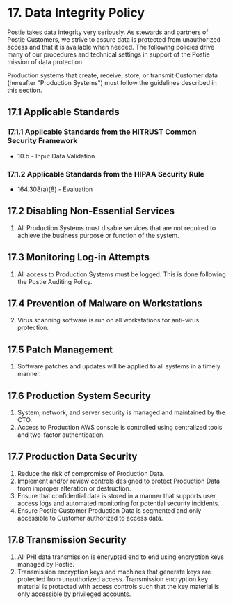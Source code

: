 # 17. Data Integrity Policy

Postie takes data integrity very seriously. As stewards and partners of Postie Customers, we strive to assure data is protected from unauthorized access and that it is available when needed. The following policies drive many of our procedures and technical settings in support of the Postie mission of data protection.

Production systems that create, receive, store, or transmit Customer data (hereafter "Production Systems") must follow the guidelines described in this section.

## 17.1 Applicable Standards

### 17.1.1 Applicable Standards from the HITRUST Common Security Framework

* 10.b - Input Data Validation

### 17.1.2 Applicable Standards from the HIPAA Security Rule

* 164.308(a)(8) - Evaluation

## 17.2 Disabling Non-Essential Services

1. All Production Systems must disable services that are not required to achieve the business purpose or function of the system.

## 17.3 Monitoring Log-in Attempts

1. All access to Production Systems must be logged. This is done following the Postie Auditing Policy.

## 17.4 Prevention of Malware on Workstations

2. Virus scanning software is run on all workstations for anti-virus protection.

## 17.5 Patch Management

1. Software patches and updates will be applied to all systems in a timely manner.

## 17.6 Production System Security

1. System, network, and server security is managed and maintained by the CTO.
2. Access to Production AWS console is controlled using centralized tools and two-factor authentication.

## 17.7 Production Data Security

1. Reduce the risk of compromise of Production Data.
2. Implement and/or review controls designed to protect Production Data from improper alteration or destruction.
3. Ensure that confidential data is stored in a manner that supports user access logs and automated monitoring for potential security incidents.
4. Ensure Postie Customer Production Data is segmented and only accessible to Customer authorized to access data.


## 17.8 Transmission Security

1. All PHI data transmission is encrypted end to end using encryption keys managed by Postie.
2. Transmission encryption keys and machines that generate keys are protected from unauthorized access. Transmission encryption key material is protected with access controls such that the key material is only accessible by privileged accounts.